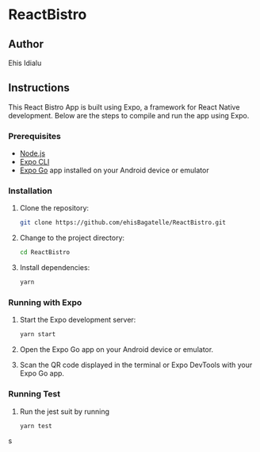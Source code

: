 # ReactBistro

## Author

Ehis Idialu

## Instructions

This React Bistro App is built using Expo, a framework for React Native development. Below are the steps to compile and run the app using Expo.

### Prerequisites

- [Node.js](https://nodejs.org/)
- [Expo CLI](https://docs.expo.dev/get-started/installation/)
- [Expo Go](https://expo.dev/client) app installed on your Android device or emulator

### Installation

1. Clone the repository:

    ```bash
    git clone https://github.com/ehisBagatelle/ReactBistro.git
    ```

2. Change to the project directory:

    ```bash
    cd ReactBistro
    ```

3. Install dependencies:

    ```bash
    yarn 
    ```

### Running with Expo

1. Start the Expo development server:

    ```bash
    yarn start
    ```

2. Open the Expo Go app on your Android device or emulator.

3. Scan the QR code displayed in the terminal or Expo DevTools with your Expo Go app.

### Running Test

1. Run the jest suit by running

    ```bash
    yarn test
    ```
s